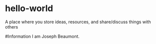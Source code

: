 # hello-world
A place where you store ideas, resources, and share/discuss things with others

#Information
I am Joseph Beaumont.
